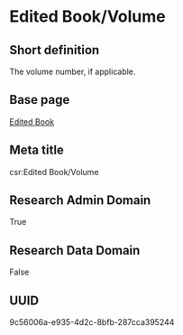 # Edited Book/Volume
## Short definition
The volume number, if applicable.
## Base page
[Edited Book](https://github.com/EuroCRIS/CASRAI-Dictionairies/blob/main/Objects/Edited%20Book.md)
## Meta title
csr:Edited Book/Volume
## Research Admin Domain
True
## Research Data Domain
False
## UUID
9c56006a-e935-4d2c-8bfb-287cca395244
